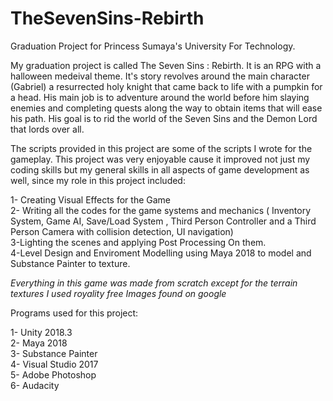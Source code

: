 # TheSevenSins-Rebirth
Graduation Project for Princess Sumaya's University For Technology.



My graduation project is called The Seven Sins : Rebirth. It is an RPG with a halloween medeival theme. It's story revolves around the main character (Gabriel) a resurrected holy knight that came back to life with a pumpkin for a head. His main job is to adventure around the world before him slaying enemies and completing quests along the way to obtain items that will ease his path. His goal is to rid the world of the Seven Sins and the Demon Lord that lords over all.

The scripts provided in this project are some of the scripts I wrote for the gameplay. This project was very enjoyable cause it improved not just my coding skills but my general skills in all aspects of game development as well, since my role in this project included:</br>

1- Creating Visual Effects for the Game</br>
2- Writing all the codes for the game systems and mechanics ( Inventory System, Game AI, Save/Load System , Third Person Controller and a Third Person Camera with collision detection, UI navigation)</br>
3-Lighting the scenes and applying Post Processing On them.</br>
4-Level Design and Enviroment Modelling using Maya 2018 to model and Substance Painter to texture.</br>

*Everything in this game was made from scratch except for the terrain textures I used royality free Images found on google*

Programs used for this project: 

1- Unity 2018.3</br>
2- Maya 2018</br>
3- Substance Painter</br>
4- Visual Studio 2017</br>
5- Adobe Photoshop</br>
6- Audacity </br>

